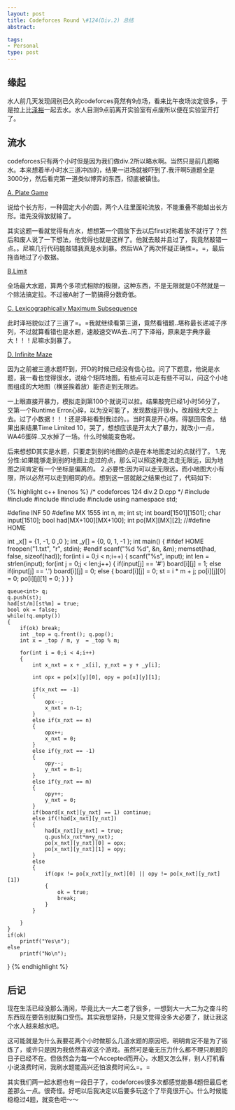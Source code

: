 ```yaml
---
layout: post
title: Codeforces Round \#124(Div.2) 总结
abstract:

tags:
- Personal
type: post
---
```


## 缘起 ##

  水人前几天发现阔别已久的codeforces竟然有9点场，看来比午夜场淡定很多，于是拉上比[泽裕](https://github.com/ZeyuChen)一起去水。水人目测9点前离开实验室有点废所以便在实验室开打了。

## 流水 ##

  codeforces只有两个小时但是因为我们做div.2所以略水啊。当然只是前几题略水。本来想着半小时水三道冲四的，结果一进场就被吓到了.我汗啊5道题全是3000分，然后看完第一道类似博弈的东西，彻底被镇住。

[A. Plate Game](http://www.codeforces.com/contest/197/problem/A)

  说给个长方形，一种固定大小的圆，两个人往里面轮流放，不能重叠不能越出长方形。谁先没得放就输了。

  其实这题一看就觉得有点水，想想第一个圆放下去以后first对称着放不就行了？然后和废人说了一下想法，他觉得也就是这样了。他就去敲并且过了，我竟然敲错一点。。尼嘛几行代码能敲错我真是水到暴。然后WA了两次怀疑正确性=。=，最后拖沓地过了小数据。

[B.Limit](http://www.codeforces.com/contest/197/problem/B) 

  全场最大水题，算两个多项式相除的极限，这种东西，不是无限就是0不然就是一个除法搞定拉。不过被A射了一箭搞得分数奇低。

[C. Lexicographically Maximum Subsequence](http://www.codeforces.com/contest/197/problem/C)

  此时泽裕貌似过了三道了=。=我就继续看第三道，竟然看错题..堪称最长递减子序列，不过就算看错也是水题，速敲速交WA去..问了下泽裕，原来是字典序最大！！！尼嘛水到暴了。

[D. Infinite Maze](http://www.codeforces.com/contest/197/problem/D)

  因为之前被三道水题吓到，开D的时候已经没有信心拉。问了下题意，他说是水题，我一看也觉得很水，说给个矩阵地图，有些点可以走有些不可以，问这个小地图组成的大地图（横竖挨着放）能否走到无限远。

  一上眼直接开暴力，模拟走到第100个就说可以拉。结果敲完已经1小时56分了，交第一个Runtime Error心碎，以为没可能了，发现数组开很小，改超级大交上去。过了小数据！！！还是泽裕看到我过的。。当时真是开心呀。得瑟回宿舍。
结果出来结果Time Limited 10，哭了，想想应该是开太大了暴力，就改小一点，WA46蛋碎..又水掉了一场。什么时候能变色呢。

  后来想想D其实是水题，只要走到别的地图的点是在本地图走过的点就行了。
  1.充分性:如果能够走到别的地图上走过的点，那么可以照这种走法走无限远，因为地图之间肯定有一个坐标是偏离的。
  2.必要性:因为可以走无限远，而小地图大小有限，所以必然可以走到相同的点。想到这一层就敲之结果也过了，代码如下:


{% highlight c++ linenos %}
/* codeforces 124 div.2 D.cpp */
#include <iostream>
#include <queue>
#include <cstdio>
#include <cstring>
#include <cstdlib>
using namespace std;

#define INF 50
#define MX  1555
int n, m;
int st;
int board[1501][1501];
char input[1510];
bool had[MX+100][MX+100];
int po[MX][MX][2];
//#define HOME 

int _x[] = {1, -1, 0 ,0 };
int _y[] = {0, 0, 1, -1 };
int main()
{
#ifdef HOME
    freopen("1.txt", "r", stdin);
#endif
    scanf("%d %d", &n, &m);
    memset(had, false, sizeof(had));
    for(int i = 0;i < n;i++)
    {
        scanf("%s", input);
        int len = strlen(input);
        for(int j = 0;j < len;j++)
        {
            if(input[j] == '#') board[i][j] = 1;
            else if(input[j] == '.') board[i][j] = 0;
            else
            {
                board[i][j] = 0;
                st = i * m + j;
                po[i][j][0] = 0;
                po[i][j][1] = 0;
            }
        }
    }
    
    queue<int> q;
    q.push(st);
    had[st/m][st%m] = true;
    bool ok = false;
    while(!q.empty())
    {
        if(ok) break;
        int _top = q.front(); q.pop();
        int x = _top / m, y  = _top % m;

        for(int i = 0;i < 4;i++)
        {
            int x_nxt = x + _x[i], y_nxt = y + _y[i];

            int opx = po[x][y][0], opy = po[x][y][1];

            if(x_nxt == -1)
            {
                opx--;
                x_nxt = n-1;
            }
            else if(x_nxt == n)
            {
                opx++;
                x_nxt = 0;
            }
            else if(y_nxt == -1)
            {
                opy--;
                y_nxt = m-1;
            }
            else if(y_nxt == m)
            {
                opy++;
                y_nxt = 0;
            }
            if(board[x_nxt][y_nxt] == 1) continue;
            else if(!had[x_nxt][y_nxt])
            {
                had[x_nxt][y_nxt] = true;
                q.push(x_nxt*m+y_nxt);
                po[x_nxt][y_nxt][0] = opx;
                po[x_nxt][y_nxt][1] = opy;
            }
            else
            {
                if(opx != po[x_nxt][y_nxt][0] || opy != po[x_nxt][y_nxt][1])
                {
                    ok = true;
                    break;
                }
            }

        }
    }
    if(ok)
        printf("Yes\n");
    else
        printf("No\n");
}
{% endhighlight %}


## 后记 ##
  现在生活已经没那么清闲，毕竟比大一大二老了很多，一想到大一大二为之奋斗的东西现在要告别就胸口受伤。其实我想坚持，只是又觉得没多大必要了，就让我这个水人越来越水吧。

  这可能就是为什么我要花两个小时做那么几道水题的原因吧，明明肯定不是为了锻炼了，或许只是因为我依然喜欢这个游戏。虽然可是毫无压力什么都不理只刷题的日子已经不在。但依然会为每一个Accepted而开心，水题又怎么样，别人打机看小说浪费时间，我刷水题能高兴还怕浪费时间么=。=

  其实我们两一起水题也有一段日子了，codeforces很多次都感觉能暴4题但最后老差那么一点。很奇怪。好吧以后我决定以后要多玩这个了毕竟很开心。什么时候能稳稳过4题，就变色吧～～

